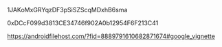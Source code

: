 1JAKoMxGRYqzDF3pSiSZScqMDxhB6sma

0xDCcF099d3813CE34746f902A0b12954F6F213C41

https://androidfilehost.com/?fid=8889791610682871674#google_vignette
